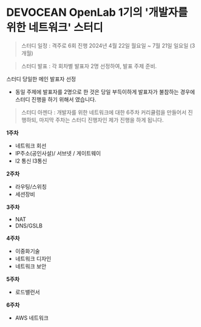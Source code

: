 # DEVOCEAN OpenLab 1기의 '개발자를 위한 네트워크' 스터디

> 스터디 일정 : 격주로 6회 진행
> 2024년 4월 22일 월요일 ~ 7월 21일 일요일 (3개월)

> 스터디 발표 : 각 회차별 발표자 2명 선정하여, 발표 주제 준비.

스터디 당일한 메인 발표자 선정

* 동일 주제에 발표자를 2명으로 한 것은 당일 부득이하게 발표자가 불참하는 경우에 스터디 진행을 하기 위해서 였습니다.

> 스터디 아젠다 : 개발자를 위한 네트워크에 대한 6주차 커리큘럼을 만들어서 진행하되, 마지막 주차는 스터디 진행자인 제가 진행을 하게 됩니다.

**1주차**

- 네트워크 회선
- IP주소(공인사설)/ 서브넷 / 게이트웨이
- l2 통신 l3통신

**2주차**

- 라우팅/스위칭
- 세션장비

**3주차**

- NAT
- DNS/GSLB

**4주차**

- 이중화기술
- 네트워크 디자인
- 네트워크 보안

**5주차**

- 로드밸런서

**6주차**

- AWS 네트워크
